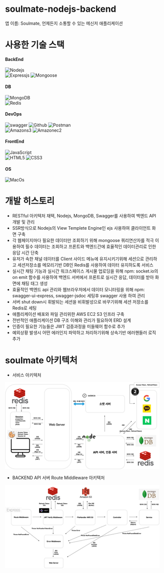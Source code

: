 # soulmate-nodejs-backend
앱 이름: Soulmate, 언제든지 소통할 수 있는 메신저 애플리케이션

# 사용한 기술 스택
<div align="left">

#### BackEnd
![Nodejs](https://img.shields.io/badge/-Nodejs-339933?style=for-the-badge&logo=Node.js&logoColor=white)<br>
![Expressjs](https://img.shields.io/badge/expressjs-000000?style=for-the-badge&logo=express&logoColor=white)
![Mongoose](https://img.shields.io/badge/mongoose-880000?style=for-the-badge&logo=mongoose&logoColor=white)

#### DB
![MongoDB](https://img.shields.io/badge/mongoDB-47A248?style=for-the-badge&logo=MongoDB&logoColor=white)<br>
![Redis](https://img.shields.io/badge/redis-DC382D?style=for-the-badge&logo=redis&logoColor=white)

#### DevOps
![swagger](https://img.shields.io/badge/swagger-85EA2D?style=for-the-badge&logo=swagger&logoColor=white)
![Github](https://img.shields.io/badge/github-181717?style=for-the-badge&logo=github&logoColor=white)
![Postman](https://img.shields.io/badge/postman-FF6C37?style=for-the-badge&logo=postman&logoColor=white)<br>
![Amazons3](https://img.shields.io/badge/amazons3-569A31?style=for-the-badge&logo=amazons3&logoColor=white)
![Amazonec2](https://img.shields.io/badge/amazonec2-FF9900?style=for-the-badge&logo=amazonec2&logoColor=white)
#### FrontEnd
![JavaScript](https://img.shields.io/badge/-JavaScript-%23F7DF1C?style=for-the-badge&logo=javascript&logoColor=000000&labelColor=%23F7DF1C&color=%23FFCE5A)<br>
![HTML5](https://img.shields.io/badge/-HTML5-F05032?style=for-the-badge&logo=html5&logoColor=ffffff)
![CSS3](https://img.shields.io/badge/-CSS3-007ACC?style=for-the-badge&logo=css3)
<!-- ![Docker](https://img.shields.io/badge/-Docker-46a2f1?style=for-the-badge&logo=Docker&logoColor=white) -->
#### OS
![MacOs](https://img.shields.io/badge/macos-000000?style=for-the-badge&logo=macos&logoColor=white)
</div>

# 개발 히스토리
- RESTful 아키텍처 채택, Nodejs, MongoDB, Swagger를 사용하여 백엔드 API 개발 및 관리<br>
- SSR방식으로 Nodejs의 View Templete Engine인 ejs 사용하여 클라이언트 화면 구축<br>
- 각 웹페이지마다 필요한 데이터만 조회하기 위해 mongoose 쿼리연산자를 적극 이용하여 필수 데이터는 조회하고 프론트와 백엔드간에 효율적인 데이터관리로 인한 응답 시간 단축<br>
- 유저가 속한 채널 데이터를 Client 사이드 메뉴에 유지시키기위해 세션으로 관리하고 세션저장소를 메모리기반 DB인 Redis를 사용하여 데이터 유지하도록 서비스<br>
- 실시간 채팅 기능과 실시간 워크스페이스 게시물 업로딩을 위해 npm: socket.io의 on emit 함수를 사용하여 백엔드 서버에서 프론트로 실시간 응답, 데이터를 받아 화면에 채팅 태그 생성<br>
- 효율적인 백엔드 api 관리와 웹브라우저에서 데이터 모니터링을 위해 npm: swagger-ui-express, swagger-jsdoc 세팅후 swagger 사용 하여 관리<br>
- 서버 shut down시 휘발되는 세션을 비휘발성으로 바꾸기위해 세션 저장소를 Redis로 세팅<br>
- 애플리케이션 배포와 파일 관리위한 AWS EC2 S3 인프라 구축<br>
- 전반적인 애플리케이션 DB 구조 이해와 관리가 필요하여 ERD 설계<br>
- 인증이 필요한 기능들은 JWT 검증과정을 미들웨어 함수로 추가<br>
- 예외상황 발생시 어떤 에러인지 파악하고 처리하기위해 상속기반 에러핸들러 로직 추가<br>


# soulmate 아키텍처
- 서비스 아키텍처
<img src="./readme-images/SOULMATE 아키텍처.png">

- BACKEND API 서버 Route Middleware 아키텍처
<img src="./readme-images/API 서버 미들웨어 아키텍처.png">



